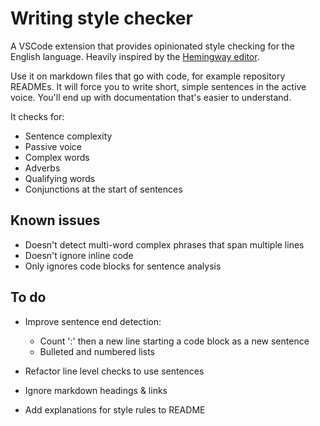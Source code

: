 # Writing style checker

A VSCode extension that provides opinionated style checking for the English language. Heavily inspired by the [Hemingway editor](https://hemingwayapp.com/).

Use it on markdown files that go with code, for example repository READMEs. It will force you to write short, simple sentences in the active voice.
You'll end up with documentation that's easier to understand.

It checks for:

- Sentence complexity
- Passive voice
- Complex words
- Adverbs
- Qualifying words
- Conjunctions at the start of sentences

## Known issues

- Doesn't detect multi-word complex phrases that span multiple lines
- Doesn't ignore inline code
- Only ignores code blocks for sentence analysis

## To do

- Improve sentence end detection:

  - Count ':' then a new line starting a code block as a new sentence
  - Bulleted and numbered lists

- Refactor line level checks to use sentences
- Ignore markdown headings & links
- Add explanations for style rules to README
